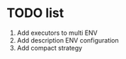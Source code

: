  # TODO list
 
1. Add executors to multi ENV
2. Add description ENV configuration
3. Add compact strategy

